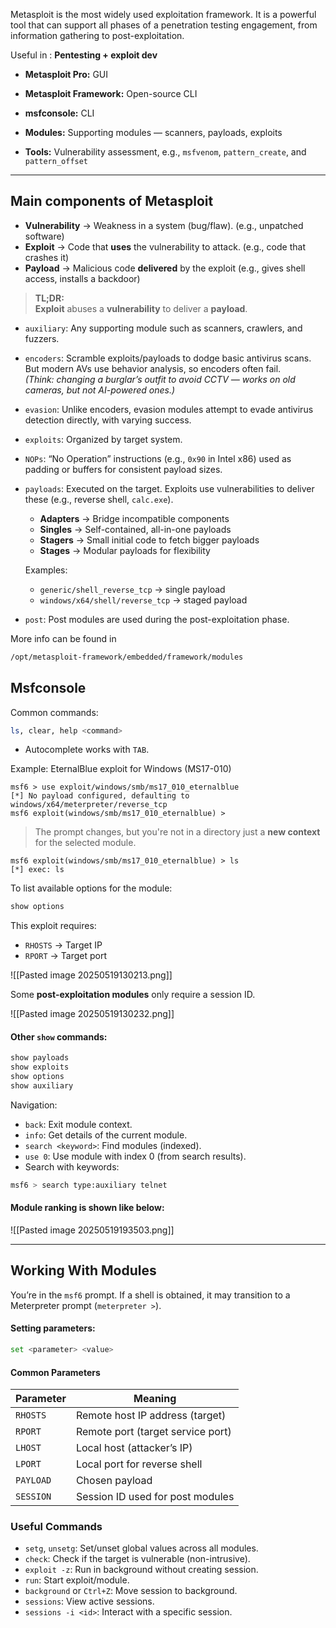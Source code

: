 
Metasploit is the most widely used exploitation framework. It is a powerful tool that can support all phases of a penetration testing engagement, from information gathering to post-exploitation.

Useful in : **Pentesting + exploit dev**

- **Metasploit Pro:** GUI
- **Metasploit Framework:** Open-source CLI
    
- **msfconsole:** CLI
- **Modules:** Supporting modules — scanners, payloads, exploits
- **Tools:** Vulnerability assessment, e.g., `msfvenom`, `pattern_create`, and `pattern_offset`
    
--- 
## Main components of Metasploit

- **Vulnerability** → Weakness in a system (bug/flaw). (e.g., unpatched software)
- **Exploit** → Code that **uses** the vulnerability to attack. (e.g., code that crashes it)
- **Payload** → Malicious code **delivered** by the exploit (e.g., gives shell access, installs a backdoor)
    

>**TL;DR:**  
  **Exploit** abuses a **vulnerability** to deliver a **payload**.

- `auxiliary`: Any supporting module such as scanners, crawlers, and fuzzers.
    
- `encoders`: Scramble exploits/payloads to dodge basic antivirus scans. But modern AVs use behavior analysis, so encoders often fail.  
    _(Think: changing a burglar’s outfit to avoid CCTV — works on old cameras, but not AI-powered ones.)_
    
- `evasion`: Unlike encoders, evasion modules attempt to evade antivirus detection directly, with varying success.
    
- `exploits`: Organized by target system.
    
- `NOPs`: “No Operation” instructions (e.g., `0x90` in Intel x86) used as padding or buffers for consistent payload sizes.
    
- `payloads`: Executed on the target. Exploits use vulnerabilities to deliver these (e.g., reverse shell, `calc.exe`).
    
    - **Adapters** → Bridge incompatible components
    - **Singles** → Self-contained, all-in-one payloads
    - **Stagers** → Small initial code to fetch bigger payloads
    - **Stages** → Modular payloads for flexibility
    
    Examples:
    - `generic/shell_reverse_tcp` → single payload
    - `windows/x64/shell/reverse_tcp` → staged payload
        
- `post`: Post modules are used during the post-exploitation phase.
    

More info can be found in

```bash
/opt/metasploit-framework/embedded/framework/modules
```

## Msfconsole

Common commands:

```bash
ls, clear, help <command>
```

- Autocomplete works with `TAB`.
    
Example: EternalBlue exploit for Windows (MS17-010)

```msf6
msf6 > use exploit/windows/smb/ms17_010_eternalblue
[*] No payload configured, defaulting to windows/x64/meterpreter/reverse_tcp
msf6 exploit(windows/smb/ms17_010_eternalblue) >
```

> The prompt changes, but you're not in a directory just a **new context** for the selected module.

```msf6
msf6 exploit(windows/smb/ms17_010_eternalblue) > ls 
[*] exec: ls
```

To list available options for the module:

```bash
show options
```

This exploit requires:

- `RHOSTS` → Target IP
- `RPORT` → Target port
    

![[Pasted image 20250519130213.png]]

Some **post-exploitation modules** only require a session ID.

![[Pasted image 20250519130232.png]]

#### Other `show` commands:

```bash
show payloads
show exploits
show options
show auxiliary
```

Navigation:

- `back`: Exit module context.
- `info`: Get details of the current module.
- `search <keyword>`: Find modules (indexed).
- `use 0`: Use module with index 0 (from search results).
- Search with keywords: 
```bash
msf6 > search type:auxiliary telnet 
```

#### Module ranking is shown like below:

![[Pasted image 20250519193503.png]]

---

##  Working With Modules

You’re in the `msf6` prompt. If a shell is obtained, it may transition to a Meterpreter prompt (`meterpreter >`).

#### Setting parameters: 

```bash
set <parameter> <value>
```

#### Common Parameters

|Parameter|Meaning|
|---|---|
|`RHOSTS`|Remote host IP address (target)|
|`RPORT`|Remote port (target service port)|
|`LHOST`|Local host (attacker’s IP)|
|`LPORT`|Local port for reverse shell|
|`PAYLOAD`|Chosen payload|
|`SESSION`|Session ID used for post modules|

### Useful Commands

- `setg`, `unsetg`: Set/unset global values across all modules.
- `check`: Check if the target is vulnerable (non-intrusive).
- `exploit -z`: Run in background without creating session.
- `run`: Start exploit/module.
- `background` or `Ctrl+Z`: Move session to background.
- `sessions`: View active sessions.
- `sessions -i <id>`: Interact with a specific session.
